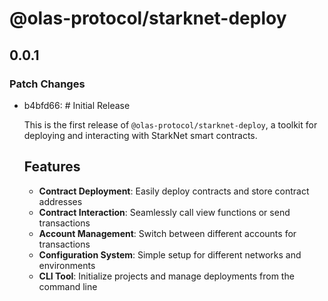 # @olas-protocol/starknet-deploy

## 0.0.1

### Patch Changes

- b4bfd66: # Initial Release

  This is the first release of `@olas-protocol/starknet-deploy`, a toolkit for deploying and interacting with StarkNet smart contracts.

  ## Features

  - **Contract Deployment**: Easily deploy contracts and store contract addresses
  - **Contract Interaction**: Seamlessly call view functions or send transactions
  - **Account Management**: Switch between different accounts for transactions
  - **Configuration System**: Simple setup for different networks and environments
  - **CLI Tool**: Initialize projects and manage deployments from the command line

